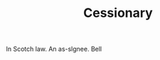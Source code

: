---
title: Cessionary
letter: C
permalink: "/definitions/bld-cessionary.html"
body: In Scotch law. An as-slgnee. Bell
published_at: '2018-07-07'
source: Black's Law Dictionary 2nd Ed (1910)
layout: post
---